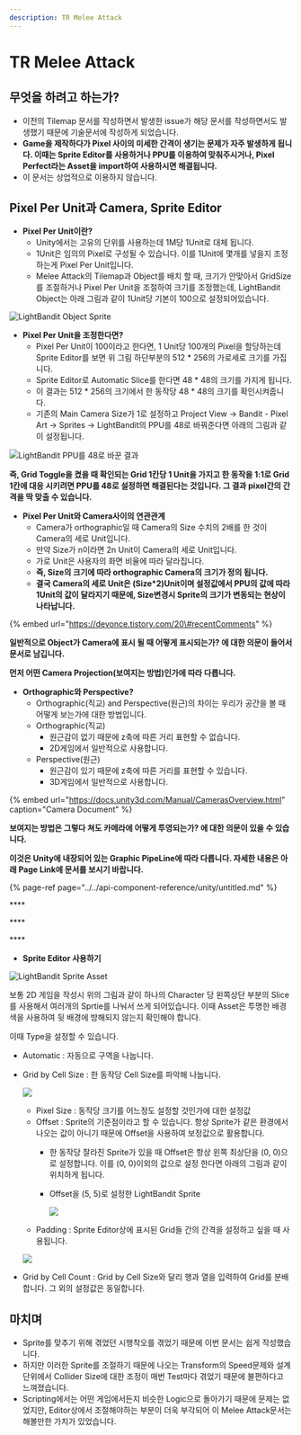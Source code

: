 ```yaml
---
description: TR Melee Attack
---
```


# TR Melee Attack

## 무엇을 하려고 하는가?

* 이전의 Tilemap 문서를 작성하면서 발생한 issue가 해당 문서를 작성하면서도 발생했기 때문에 기술문서에 작성하게 되었습니다.
* **Game을 제작하다가 Pixel 사이의 미세한 간격이 생기는 문제가 자주 발생하게 됩니다. 이때는 Sprite Editor를 사용하거나 PPU를 이용하여 맞춰주시거나, Pixel Perfect라는 Asset을 import하여 사용하시면 해결됩니다.**
* 이 문서는 상업적으로 이용하지 않습니다.

## Pixel Per Unit과 Camera, Sprite Editor

* **Pixel Per Unit이란?**
  * Unity에서는 고유의 단위를 사용하는데 1M당 1Unit로 대체 됩니다.
  * 1Unit은 임의의 Pixel로 구성될 수 있습니다. 이를 1Unit에 몇개를 넣을지 조정하는게 Pixel Per Unit입니다.
  * Melee Attack의 Tilemap과 Object를 배치 할 때, 크기가 안맞아서 GridSize를 조절하거나 Pixel Per Unit을 조절하여 크기를 조정했는데, LightBandit Object는 아래 그림과 같이 1Unit당 기본이 100으로 설정되어있습니다.

![LightBandit Object Sprite](../../.gitbook/assets/image%20%2889%29.png)

* **Pixel Per Unit을 조정한다면?**
  * Pixel Per Unit이 100이라고 한다면, 1 Unit당 100개의 Pixel을 할당하는데 Sprite Editor를 보면 위 그림 하단부분의 512 \* 256의 가로세로 크기를 가집니다.
  * Sprite Editor로 Automatic Slice를 한다면 48 \* 48의 크기를 가지게 됩니다.
  * 이 결과는 512 \* 256의 크기에서 한 동작당 48 \* 48의 크기를 확인시켜줍니다.
  * 기존의 Main Camera Size가 1로 설정하고 Project View -&gt; Bandit - Pixel Art -&gt; Sprites -&gt; LightBandit의 PPU를 48로 바꿔준다면 아래의 그림과 같이 설정됩니다.

![LightBandit PPU&#xB97C; 48&#xB85C; &#xBC14;&#xAFBC; &#xACB0;&#xACFC;](../../.gitbook/assets/image%20%28107%29.png)

**즉, Grid Toggle을 켰을 때 확인되는 Grid 1칸당 1 Unit을 가지고 한 동작을 1:1로 Grid 1칸에 대응 시키려면 PPU를 48로 설정하면 해결된다는 것입니다. 그 결과 pixel간의 간격을 딱 맞출 수 있습니다.**

* **Pixel Per Unit와 Camera사이의 연관관계**
  * Camera가 orthographic일 때 Camera의 Size 수치의 2배를 한 것이 Camera의 세로 Unit입니다.
  * 만약 Size가 n이라면 2n Unit이 Camera의 세로 Unit입니다.
  * 가로 Unit은 사용자의 화면 비율에 따라 달라집니다.
  * **즉, Size의 크기에 따라 orthographic Camera의 크기가 정의 됩니다.**
  * **결국 Camera의 세로 Unit은 \(Size\*2\)Unit이며 설정값에서 PPU의 값에 따라 1Unit의 값이 달라지기 때문에, Size변경시 Sprite의 크기가 변동되는 현상이 나타납니다.**

{% embed url="https://devonce.tistory.com/20\#recentComments" %}

**일반적으로 Object가 Camera에 표시 될 때 어떻게 표시되는가? 에 대한 의문이 들어서 문서로 남깁니다.** 

**먼저 어떤 Camera Projection\(보여지는 방법\)인가에 따라 다릅니다.**

* **Orthographic와 Perspective?**
  * Orthographic\(직교\) and Perspective\(원근\)의 차이는 우리가 공간을 볼 때 어떻게 보는가에 대한 방법입니다.
  * Orthographic\(직교\)
    * 원근감이 없기 때문에 z축에 따른 거리 표현할 수 없습니다.
    * 2D게임에서 일반적으로 사용합니다.
  * Perspective\(원근\)
    * 원근감이 있기 때문에 z축에 따른 거리를 표현할 수 있습니다.
    * 3D게임에서 일반적으로 사용합니다.

{% embed url="https://docs.unity3d.com/Manual/CamerasOverview.html" caption="Camera Document" %}

**보여지는 방법은 그렇다 쳐도 카메라에 어떻게 투영되는가? 에 대한 의문이 있을 수 있습니다.**

**이것은 Unity에 내장되어 있는 Graphic PipeLine에 따라 다릅니다. 자세한 내용은 아래 Page Link에 문서를 보시기 바랍니다.**

{% page-ref page="../../api-component-reference/unity/untitled.md" %}

\*\*\*\*

\*\*\*\*

\*\*\*\*

* **Sprite Editor 사용하기**

![LightBandit Sprite Asset](../../.gitbook/assets/image%20%2862%29.png)

보통 2D 게임을 작성시 위의 그림과 같이 하나의 Character 당 왼쪽상단 부분의 Slice를 사용해서 여러개의 Sprtie를 나눠서 쓰게 되어있습니다. 이때 Asset은 투명한 배경색을 사용하여 뒷 배경에 방해되지 않는지 확인해야 합니다.

이때 Type을 설정할 수 있습니다.

* Automatic : 자동으로 구역을 나눕니다.
* Grid by Cell Size : 한 동작당 Cell Size를 파악해 나눕니다.



  ![](../../.gitbook/assets/image%20%2868%29.png)

  * Pixel Size : 동작당 크기를 어느정도 설정할 것인가에 대한 설정값
  * Offset : Sprite의 기준점이라고 할 수 있습니다. 항상 Sprite가 같은 환경에서 나오는 값이 아니기 때문에 Offset을 사용하여 보정값으로 활용합니다.
    * 한 동작당 잘라진 Sprite가 있을 때 Offset은 항상 왼쪽 최상단을 \(0, 0\)으로 설정합니다. 이를 \(0, 0\)이외의 값으로 설정 한다면 아래의 그림과 같이 위치하게 됩니다.
    * Offset을 \(5, 5\)로 설정한 LightBandit Sprite

      ![](../../.gitbook/assets/image%20%2837%29.png)
  * Padding : Sprite Editor상에 표시된 Grid들 간의 간격을 설정하고 싶을 때 사용됩니다.

  ![](../../.gitbook/assets/image%20%28113%29.png)

* Grid by Cell Count : Grid by Cell Size와 달리 행과 열을 입력하여 Grid를 분배합니다. 그 외의 설정값은 동일합니다.



## 마치며

* Sprite를 맞추기 위해 겪었던 시행착오를 겪었기 때문에 이번 문서는 쉽게 작성했습니다.
* 하지만 이러한 Sprite를 조절하기 때문에 나오는 Transform의 Speed문제와 설계 단위에서 Collider Size에 대한 조정이 매번 Test마다 겪었기 때문에 불편하다고 느껴졌습니다.
* Scripting에서는 어떤 게임에서든지 비슷한 Logic으로 돌아가기 때문에 문제는 없었지만, Editor상에서 조절해야하는 부분이 더욱 부각되어 이 Melee Attack문서는 해볼만한 가치가 있었습니다.

